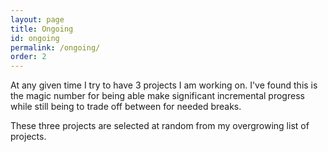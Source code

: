 ```yaml
---
layout: page
title: Ongoing
id: ongoing
permalink: /ongoing/
order: 2
---
```


At any given time I try to have 3 projects I am working on. I've found this is the magic number for 
being able make significant  incremental progress while still being to trade off between for needed breaks. 

These three projects are selected at random from my overgrowing list of projects. 

